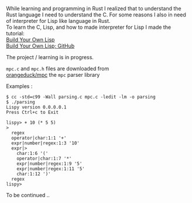 While learning and programming in Rust I realized that to understand the Rust language I need to understand the C. 
For some reasons I also in need of interpreter for Lisp like language in Rust.  
To learn the C, Lisp, and how to made interpreter for Lisp I made the tutorial:   
[Build Your Own Lisp](https://buildyourownlisp.com/contents)    
[Build Your Own Lisp; GitHub](https://github.com/orangeduck/BuildYourOwnLisp) 

The project / learning is in progress. 

```mpc.c``` and ```mpc.h``` files are downloaded from   
[orangeduck/mpc](https://github.com/orangeduck/mpc) the ```mpc``` parser library

Examples :   
```
$ cc -std=c99 -Wall parsing.c mpc.c -ledit -lm -o parsing
$ ./parsing
Lispy version 0.0.0.0.1
Press Ctrl+c to Exit
 
lispy> + 10 (* 5 5)
> 
  regex 
  operator|char:1:1 '+'
  expr|number|regex:1:3 '10'
  expr|> 
    char:1:6 '('
    operator|char:1:7 '*'
    expr|number|regex:1:9 '5'
    expr|number|regex:1:11 '5'
    char:1:12 ')'
  regex 
lispy> 
```

To be continued .. 


